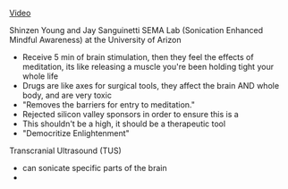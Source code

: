 [Video](https://aeon.co/videos/meditation-without-meditating-might-be-possible-can-it-also-be-made-ethical)

Shinzen Young  and Jay Sanguinetti
SEMA Lab (Sonication Enhanced Mindful Awareness) at the University of Arizon

- Receive 5 min of brain stimulation, then they feel the effects of meditation, its like releasing a muscle you're been holding tight your whole life
- Drugs are like axes for surgical tools, they affect the brain AND whole body, and are very toxic
- "Removes the barriers for entry to meditation."
- Rejected silicon valley sponsors in order to ensure this is a 
- This shouldn't be a high, it should be a therapeutic tool
- "Democritize Enlightenment"

Transcranial Ultrasound (TUS)
- can sonicate specific parts of the brain
- 
